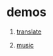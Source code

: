 # demos

1. [translate](https://fronted-tsx-developer.github.io/demos/translate.html)

2. [music](https://fronted-tsx-developer.github.io/demos/music.html)
